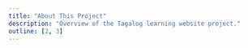 ```yaml
---
title: "About This Project"
description: "Overview of the Tagalog learning website project."
outline: [2, 3]
---
```

